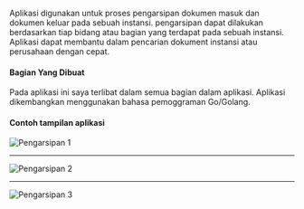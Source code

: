 Aplikasi digunakan untuk proses pengarsipan dokumen masuk dan dokumen keluar pada sebuah instansi. pengarsipan dapat dilakukan berdasarkan tiap bidang atau bagian yang terdapat pada sebuah instansi.
Aplikasi dapat membantu dalam pencarian dokument instansi atau perusahaan dengan cepat.

#### Bagian Yang Dibuat
Pada aplikasi ini saya terlibat dalam semua bagian dalam aplikasi.
Aplikasi dikembangkan menggunakan bahasa pemoggraman Go/Golang.

#### Contoh tampilan aplikasi

![Pengarsipan 1](https://fn-code.github.io/portofolio/img/pengarsipan1.png)

<hr>

![Pengarsipan 2](https://fn-code.github.io/portofolio/img/pengarsipan2.png)

<hr>

![Pengarsipan 3](https://fn-code.github.io/portofolio/img/pengarsipan3.png)
